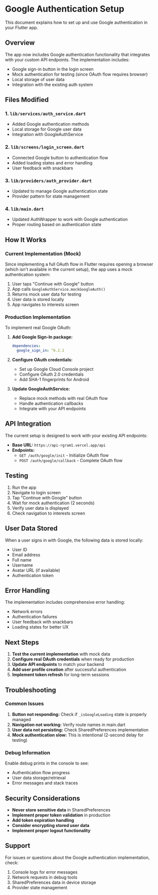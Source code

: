 # Google Authentication Setup

This document explains how to set up and use Google authentication in your Flutter app.

## Overview

The app now includes Google authentication functionality that integrates with your custom API endpoints. The implementation includes:

- Google sign-in button in the login screen
- Mock authentication for testing (since OAuth flow requires browser)
- Local storage of user data
- Integration with the existing auth system

## Files Modified

### 1. `lib/services/auth_service.dart`
- Added Google authentication methods
- Local storage for Google user data
- Integration with GoogleAuthService

### 2. `lib/screens/login_screen.dart`
- Connected Google button to authentication flow
- Added loading states and error handling
- User feedback with snackbars

### 3. `lib/providers/auth_provider.dart`
- Updated to manage Google authentication state
- Provider pattern for state management

### 4. `lib/main.dart`
- Updated AuthWrapper to work with Google authentication
- Proper routing based on authentication state

## How It Works

### Current Implementation (Mock)
Since implementing a full OAuth flow in Flutter requires opening a browser (which isn't available in the current setup), the app uses a mock authentication system:

1. User taps "Continue with Google" button
2. App calls `GoogleAuthService.mockGoogleAuth()`
3. Returns mock user data for testing
4. User data is stored locally
5. App navigates to interests screen

### Production Implementation
To implement real Google OAuth:

1. **Add Google Sign-In package:**
   ```yaml
   dependencies:
     google_sign_in: ^6.2.1
   ```

2. **Configure OAuth credentials:**
   - Set up Google Cloud Console project
   - Configure OAuth 2.0 credentials
   - Add SHA-1 fingerprints for Android

3. **Update GoogleAuthService:**
   - Replace mock methods with real OAuth flow
   - Handle authentication callbacks
   - Integrate with your API endpoints

## API Integration

The current setup is designed to work with your existing API endpoints:

- **Base URL:** `https://api-rgram1.vercel.app/api`
- **Endpoints:**
  - `GET /auth/google/init` - Initialize OAuth flow
  - `POST /auth/google/callback` - Complete OAuth flow

## Testing

1. Run the app
2. Navigate to login screen
3. Tap "Continue with Google" button
4. Wait for mock authentication (2 seconds)
5. Verify user data is displayed
6. Check navigation to interests screen

## User Data Stored

When a user signs in with Google, the following data is stored locally:

- User ID
- Email address
- Full name
- Username
- Avatar URL (if available)
- Authentication token

## Error Handling

The implementation includes comprehensive error handling:

- Network errors
- Authentication failures
- User feedback with snackbars
- Loading states for better UX

## Next Steps

1. **Test the current implementation** with mock data
2. **Configure real OAuth credentials** when ready for production
3. **Update API endpoints** to match your backend
4. **Add user profile creation** after successful authentication
5. **Implement token refresh** for long-term sessions

## Troubleshooting

### Common Issues

1. **Button not responding:** Check if `_isGoogleLoading` state is properly managed
2. **Navigation not working:** Verify route names in main.dart
3. **User data not persisting:** Check SharedPreferences implementation
4. **Mock authentication slow:** This is intentional (2-second delay for testing)

### Debug Information

Enable debug prints in the console to see:
- Authentication flow progress
- User data storage/retrieval
- Error messages and stack traces

## Security Considerations

- **Never store sensitive data** in SharedPreferences
- **Implement proper token validation** in production
- **Add token expiration handling**
- **Consider encrypting stored user data**
- **Implement proper logout functionality**

## Support

For issues or questions about the Google authentication implementation, check:
1. Console logs for error messages
2. Network requests in debug tools
3. SharedPreferences data in device storage
4. Provider state management
